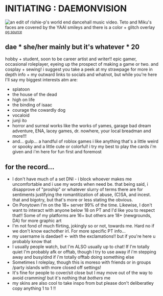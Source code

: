# INITIATING : DAEMONVISION
![an edit of rishie-p's world end dancehall music video. Teto and Miku's faces are covered by the YAAI smileys and there is a color + glitch overlay](https://64.media.tumblr.com/0fafb072406ed4e6f2071c049a0b1bcc/d79df54979a2d99b-d5/s1280x1920/ba3bf24536b2d7fad74b406be54bc91b9b0c84bd.pnj)
<sub>[og source](https://www.youtube.com/watch?v=9GcYTkRoA9A)</sub>
## dae * she/her mainly but it's whatever * 20
hobby + student, soon to be career artist and writer!! epic gamer, occasional roleplayer, eyeing up the prospect of making a game or two. and cosplay + sewing!
i suggest you take a peek at my strawpage for more in depth info + my outward links to socials and whatnot, but while you're here I'll say my biggest interests atm are:
+ splatoon
+ the house of the dead
+ high on life
+ the binding of isaac
+ courage the cowardly dog
+ vocaloid
+ junji ito
+ horror and surreal works like the works of yames, garage bad dream adventure, ENA, lacey games, dr. nowhere, your local breadman and more!!!
+ and... gulp... a handful of roblox games
i like anything that's a little weird or spooky and a little cute or colorful! i try my best to play the cards i'm given and i'm here for fun first and foremost
## for the record...
+ I don't have much of a set DNI - i block whoever makes me uncomfortable and i use my words when need be. that being said, i disapprove of "proship" or whatever slurry of terms there are for sentiments justifying the romantitization of abuse, (C)SA, and incest. that and bigotry, but that's more or less stating the obvious.
+ On Ponytown I'm on the 18+ server 99% of the time. Likewise, I don't want to interact with anyone below 18 on PT and I'd like you to respect that!! Some of my platforms are 16+ but others are 18+ (newgrounds, DA) for more graphic art
+ I'm not fond of much flirting, jokingly so or not, towards me. Hard no if we don't know eachother irl.
For more specific PT info...
+ my username is daedae!! <- with the exclamations!! but if you're here u probably know that
+  I usually people watch, but I'm ALSO usually up to chat! If I'm totally quiet I'm probably afk or offtab, though I try to use away if i'm stepping away and busy/dnd if i'm totally offtab doing something else
+ Sometimes I roleplay, though this is moreso with friends or in groups /party islands with more closed off settings! 
+ It's fine for people to cover/sit close but I may move out of the way to avoid cramming! but it's nothing that *bothers* me
+ my skins are also cool to take inspo from but please don't deliberatley copy anything 1 to 1 !! 
